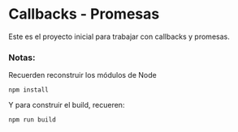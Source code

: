 # Callbacks - Promesas

Este es el proyecto inicial para trabajar con callbacks y promesas.

### Notas:
Recuerden reconstruir los módulos de Node
```
npm install
```

Y para construir el build, recueren:
```
npm run build
```